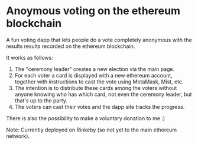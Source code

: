 # Anoymous voting on the ethereum blockchain
A fun voting dapp that lets people do a vote completely anonymous with the results results recorded on the ethereum blockchain.

It works as follows:

1. The "ceremony leader" creates a new election via the main page.
2. For each voter a card is displayed with a new ethereum account,
   together with instructions to cast the vote using MetaMask, Mist, etc.
3. The intention is to distribute these cards among the voters without anyone knowing who has which card, not even the ceremony leader, but that's up to the party.
4. The voters can cast their votes and the dapp site tracks the progress.

There is also the possibility to make a voluntary donation to me :)

Note: Currently deployed on Rinkeby (so not yet to the main ethereum network).


